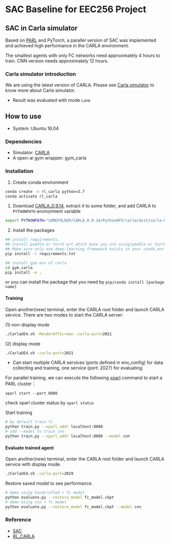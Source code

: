 # SAC Baseline for EEC256 Project

## SAC in Carla simulator

Based on [PARL](https://github.com/PaddlePaddle/PARL) and PyTorch,
a parallel version of SAC was implemented and achieved high performance in the CARLA environment.

The smallest agents with only FC networks need approximately 4 hours to train. CNN version needs approximately 12 hours.

### Carla simulator introduction

We are using the latest version of CARLA. Please see [Carla simulator](https://github.com/carla-simulator/carla) to know more about Carla simulator.

+ Result was evaluated with mode `Lane`

## How to use

+ System: Ubuntu 16.04

### Dependencies

+ Simulator: [CARLA](https://github.com/carla-simulator/carla/releases/tag/0.9.6)
+ A open-ai gym wrapper: gym_carla

### Installation

1. Create conda environment

```bash
conda create -n rl_carla python=3.7
conda activate rl_carla
```

1. Download [CARLA_0.9.14](https://github.com/carla-simulator/carla/releases/tag/0.9.14),
   extract it to some folder, and add CARLA to `PYTHONPATH` environment variable

``` bash
export PYTHONPATH="SOMEFOLDER/CARLA_0.9.14/PythonAPI/carla/dist/carla-0.9.14-py3.7-linux-x86_64.egg:$PYTHONPATH"
```

2. Install the packages

``` bash
## install requirements，
## Install paddle or torch wrt which base you are using(paddle or torch)
## Make sure only one deep-learning framework exists in your conda_env during traing
pip install -r requirements.txt

## install gym env of carla
cd gym_carla
pip install -e .
```

or you can install the package that you need by `pip/conda install [package name]`

#### Training

Open another(new) terminal, enter the CARLA root folder and launch CARLA service. There are two modes to start the CARLA server:

(1) non-display mode

```bash
./CarlaUE4.sh -RenderOffScreen -carla-port=2021
```

(2) display mode

```bash
./CarlaUE4.sh -carla-port=2021
```

+ Can start multiple CARLA services (ports defined in env_config) for data collecting and training, one service (port: 2027) for evaluating.

For parallel training, we can execute the following [xparl](https://parl.readthedocs.io/en/stable/parallel_training/setup.html) command to start a PARL cluster：

```Parallelization
xparl start --port 8080
```

check xparl cluster status by `xparl status`

Start training

```bash
# by default train fc
python train.py --xparl_addr localhost:8080
# add --model to train cnn
python train.py --xparl_addr localhost:8080 --model cnn
```

#### Evaluate trained agent

Open another(new) terminal, enter the CARLA root folder and launch CARLA service with display mode.

```bash
./CarlaUE4.sh -carla-port=2029
```

Restore saved model to see performance.

``` bash
# demo using handcrafted + fc model
python evaluate.py --restore_model fc_model.ckpt
# demo using cnn + fc model
python evaluate.py --restore_model fc_model.ckpt --model cnn
```

### Reference

+ [SAC](https://arxiv.org/abs/1801.01290)
+ [RL_CARLA](https://github.com/ShuaibinLi/RL_CARLA)
